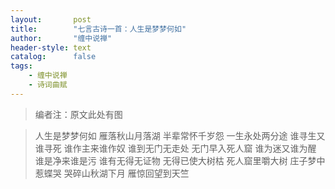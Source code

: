```yaml
---
layout:       post
title:        "七言古诗一首：人生是梦梦何如"
author:       "缠中说禅"
header-style: text
catalog:      false
tags:
    - 缠中说禅
    - 诗词曲赋
---
```


> 编者注：原文此处有图



> 人生是梦梦何如
> 雁落秋山月落湖
> 半辈常怀千岁怨
> 一生永处两分途
> 谁寻生又谁寻死
> 谁作主来谁作奴
> 谁到无门无走处
> 无门早入死人窟
> 谁为迷又谁为醒
> 谁是净来谁是污
> 谁有无得无证物
> 无得已使大树枯
> 死人窟里嚼大树
> 庄子梦中惹蝶哭
> 哭碎山秋湖下月
> 雁惊回望到天竺
